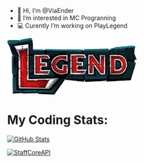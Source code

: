 - 👋 Hi, I’m @ViaEnder
- 👀 I’m interested in MC Progranning
- 💻 Curently I’m working on PlayLegend

<a href="https://playlegend.net"><img src="full-logo-stone-highres.png" width="60%"></a>

# My Coding Stats:
[![GitHub Stats](https://github-readme-stats.vercel.app/api?username=viaender&show_icons=true&count_private=true&theme=github_dark&border_color=30363d)](https://github.com/ViaEnder)

[![StaffCoreAPI](https://github-readme-stats.vercel.app/api/pin/?username=ViaEnder&repo=StaffCoreAPI&theme=github_dark&border_color=30363d)](https://github.com/ViaEnder/StaffCoreAPI)


